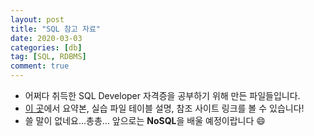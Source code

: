 ```yaml
---
layout: post
title: "SQL 참고 자료"
date: 2020-03-03 
categories: [db]
tag: [SQL, RDBMS]
comment: true
---
```


* 어쩌다 취득한 SQL Developer 자격증을 공부하기 위해 만든 파일들입니다.
* [이 곳](http://www.github.com/assaeunji/sqld)에서 요약본, 실습 파일 테이블 설명, 참조 사이트 링크를 볼 수 있습니다!
* 쓸 말이 없네요...총총... 앞으로는 **NoSQL**을 배울 예정이랍니다 :smile:
